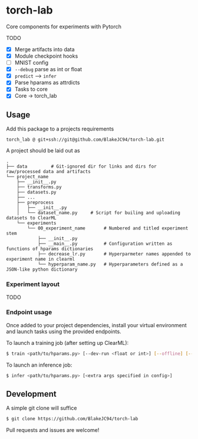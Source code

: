 # torch-lab

Core components for experiments with Pytorch

TODO
- [x] Merge artifacts into data
- [x] Module checkpoint hooks
- [ ] MNIST config
- [x] `--debug` parse as int or float
- [x] `predict` --> `infer`
- [x] Parse hparams as attrdicts
- [x] Tasks to core
- [x] Core -> torch_lab

## Usage

Add this package to a projects requirements
```
torch_lab @ git+ssh://git@github.com/BlakeJC94/torch-lab.git
```

A project should be laid out as
```
.
├── data         # Git-ignored dir for links and dirs for raw/processed data and artifacts
└── project_name
    ├── __init__.py
    ├── transforms.py
    ├── datasets.py
    ├── ...
    ├── preprocess
    │   ├── __init__.py
    │   └── dataset_name.py     # Script for builing and uploading datasets to ClearML
    └── experiments
        └── 00_experiment_name       # Numbered and titled experiment stem
            ├── __init__.py
            ├── __main__.py          # Configuration written as functions of hparams dictionaries
            ├── decrease_lr.py       # Hyperparmeter names appended to experiment name in clearml
            └── hyperparam_name.py   # Hyperparameters defined as a JSON-like python dictionary
```

### Experiment layout

TODO

### Endpoint usage

Once added to your project dependencies, install your virtual environment and launch tasks using the
provided endpoints.

To launch a training job (after setting up ClearML):
```bash
$ train <path/to/hparams.py> [--dev-run <float or int>] [--offline] [--debug]
```

To launch an inference job:
```bash
$ infer <path/to/hparams.py> [<extra args specified in config>]
```

## Development

A simple git clone will suffice
```bash
$ git clone https://github.com/BlakeJC94/torch-lab
```

Pull requests and issues are welcome!
